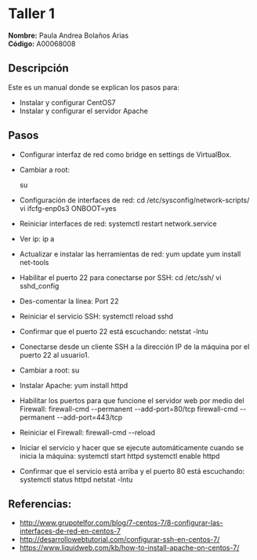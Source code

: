 # Taller 1

**Nombre:** Paula Andrea Bolaños Arias  
**Código:** A00068008

## Descripción
Este es un manual donde se explican los pasos para:
* Instalar y configurar CentOS7
* Instalar y configurar el servidor Apache

## Pasos
* Configurar interfaz de red como bridge en settings de VirtualBox.
* Cambiar a root:
  
  su
  
  
* Configuración de interfaces de red:
  cd /etc/sysconfig/network-scripts/
  vi ifcfg-enp0s3 
  ONBOOT=yes
* Reiniciar interfaces de red:
  systemctl restart network.service
* Ver ip:
  ip a
* Actualizar e instalar las herramientas de red:
  yum update
  yum install net-tools
* Habilitar el puerto 22 para conectarse por SSH:
  cd /etc/ssh/
  vi sshd_config 
* Des-comentar la línea: Port 22
* Reiniciar el servicio SSH:
  systemctl reload sshd
* Confirmar que el puerto 22 está escuchando:
  netstat -lntu
* Conectarse desde un cliente SSH a la dirección IP de la máquina por el puerto 22 al usuario1.
* Cambiar a root:
  su
* Instalar Apache:
  yum install httpd
* Habilitar los puertos para que funcione el servidor web por medio del Firewall:
  firewall-cmd --permanent --add-port=80/tcp
  firewall-cmd --permanent --add-port=443/tcp
* Reiniciar el Firewall:
  firewall-cmd --reload
* Iniciar el servicio y hacer que se ejecute automáticamente cuando se inicia la máquina:
  systemctl start httpd
  systemctl enable httpd
* Confirmar que el servicio está arriba y el puerto 80 está escuchando:
  systemctl status httpd
  netstat -lntu

## Referencias:
* http://www.grupotelfor.com/blog/7-centos-7/8-configurar-las-interfaces-de-red-en-centos-7 
* http://desarrollowebtutorial.com/configurar-ssh-en-centos-7/ 
* https://www.liquidweb.com/kb/how-to-install-apache-on-centos-7/


